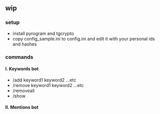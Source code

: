 ## wip

### setup
- install pyrogram and tgcrypto
- copy config_sample.ini to config.ini and edit it with your personal ids and hashes


### commands
#### I. Keywords bot
- /add keyword1 keyword2 ...etc
- /remove keyword1 keyword2 ...etc
- /removeall
- /show

#### II. Mentions bot